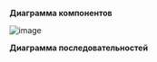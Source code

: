 **Диаграмма компонентов**

![image](https://github.com/Justalegend1/SoftwareArchitecture/assets/74319066/f005fb36-e6e1-426b-bfe4-d826161e4f97)

**Диаграмма последовательностей**
